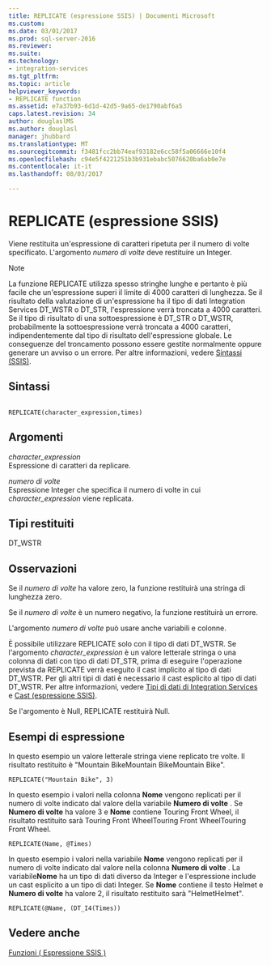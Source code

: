 ```yaml
---
title: REPLICATE (espressione SSIS) | Documenti Microsoft
ms.custom: 
ms.date: 03/01/2017
ms.prod: sql-server-2016
ms.reviewer: 
ms.suite: 
ms.technology:
- integration-services
ms.tgt_pltfrm: 
ms.topic: article
helpviewer_keywords:
- REPLICATE function
ms.assetid: e7a37b93-6d1d-42d5-9a65-de1790abf6a5
caps.latest.revision: 34
author: douglaslMS
ms.author: douglasl
manager: jhubbard
ms.translationtype: MT
ms.sourcegitcommit: f3481fcc2bb74eaf93182e6cc58f5a06666e10f4
ms.openlocfilehash: c94e5f4221251b3b931ebabc5076620ba6ab0e7e
ms.contentlocale: it-it
ms.lasthandoff: 08/03/2017

---
```

# <a name="replicate-ssis-expression"></a>REPLICATE (espressione SSIS)
  Viene restituita un'espressione di caratteri ripetuta per il numero di volte specificato. L'argomento *numero di volte* deve restituire un Integer.  
  
> [!NOTE]  
>  La funzione REPLICATE utilizza spesso stringhe lunghe e pertanto è più facile che un'espressione superi il limite di 4000 caratteri di lunghezza. Se il risultato della valutazione di un'espressione ha il tipo di dati Integration Services DT_WSTR o DT_STR, l'espressione verrà troncata a 4000 caratteri. Se il tipo di risultato di una sottoespressione è DT_STR o DT_WSTR, probabilmente la sottoespressione verrà troncata a 4000 caratteri, indipendentemente dal tipo di risultato dell'espressione globale. Le conseguenze del troncamento possono essere gestite normalmente oppure generare un avviso o un errore. Per altre informazioni, vedere [Sintassi &#40;SSIS&#41;](../../integration-services/expressions/syntax-ssis.md).  
  
## <a name="syntax"></a>Sintassi  
  
```  
  
REPLICATE(character_expression,times)  
```  
  
## <a name="arguments"></a>Argomenti  
 *character_expression*  
 Espressione di caratteri da replicare.  
  
 *numero di volte*  
 Espressione Integer che specifica il numero di volte in cui *character_expression* viene replicata.  
  
## <a name="result-types"></a>Tipi restituiti  
 DT_WSTR  
  
## <a name="remarks"></a>Osservazioni  
 Se il *numero di volte* ha valore zero, la funzione restituirà una stringa di lunghezza zero.  
  
 Se il *numero di volte* è un numero negativo, la funzione restituirà un errore.  
  
 L'argomento *numero di volte* può usare anche variabili e colonne.  
  
 È possibile utilizzare REPLICATE solo con il tipo di dati DT_WSTR. Se l'argomento *character_expression* è un valore letterale stringa o una colonna di dati con tipo di dati DT_STR, prima di eseguire l'operazione prevista da REPLICATE verrà eseguito il cast implicito al tipo di dati DT_WSTR. Per gli altri tipi di dati è necessario il cast esplicito al tipo di dati DT_WSTR. Per altre informazioni, vedere [Tipi di dati di Integration Services](../../integration-services/data-flow/integration-services-data-types.md) e [Cast &#40;espressione SSIS&#41;](../../integration-services/expressions/cast-ssis-expression.md).  
  
 Se l'argomento è Null, REPLICATE restituirà Null.  
  
## <a name="expression-examples"></a>Esempi di espressione  
 In questo esempio un valore letterale stringa viene replicato tre volte. Il risultato restituito è "Mountain BikeMountain BikeMountain Bike".  
  
```  
REPLICATE("Mountain Bike", 3)  
```  
  
 In questo esempio i valori nella colonna **Nome** vengono replicati per il numero di volte indicato dal valore della variabile **Numero di volte** . Se **Numero di volte** ha valore 3 e **Nome** contiene Touring Front Wheel, il risultato restituito sarà Touring Front WheelTouring Front WheelTouring Front Wheel.  
  
```  
REPLICATE(Name, @Times)  
```  
  
 In questo esempio i valori nella variabile **Nome** vengono replicati per il numero di volte indicato dal valore nella colonna **Numero di volte** . La variabile**Nome** ha un tipo di dati diverso da Integer e l'espressione include un cast esplicito a un tipo di dati Integer. Se **Nome** contiene il testo Helmet e **Numero di volte** ha valore 2, il risultato restituito sarà "HelmetHelmet".  
  
```  
REPLICATE(@Name, (DT_I4(Times))  
```  
  
## <a name="see-also"></a>Vedere anche  
 [Funzioni &#40; Espressione SSIS &#41;](../../integration-services/expressions/functions-ssis-expression.md)  
  
  
